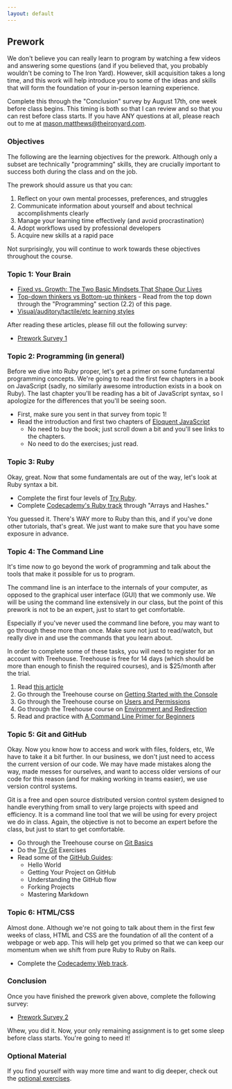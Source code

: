 ```yaml
---
layout: default
---
```


## Prework

We don't believe you can really learn to program by watching a few videos and answering some questions (and if you believed that, you probably wouldn't be coming to The Iron Yard). However, skill acquisition takes a long time, and this work will help introduce you to some of the ideas and skills that will form the foundation of your in-person learning experience.

Complete this through the "Conclusion" survey by August 17th, one week before class begins.  This timing is both so that I can review and so that you can rest before class starts.  If you have ANY questions at all, please reach out to me at mason.matthews@theironyard.com.


### Objectives

The following are the learning objectives for the prework. Although only a subset are technically "programming" skills, they are crucially important to success both during the class and on the job.

The prework should assure us that you can:

1. Reflect on your own mental processes, preferences, and struggles
1. Communicate information about yourself and about technical accomplishments clearly
1. Manage your learning time effectively (and avoid procrastination)
1. Adopt workflows used by professional developers
1. Acquire new skills at a rapid pace

Not surprisingly, you will continue to work towards these objectives throughout the course.


### Topic 1: Your Brain

* [Fixed vs. Growth: The Two Basic Mindsets That Shape Our Lives](http://www.brainpickings.org/2014/01/29/carol-dweck-mindset/)
* [Top-down thinkers vs Bottom-up thinkers](http://en.wikipedia.org/wiki/Top-down_and_bottom-up_design) - Read from the top down through the "Programming" section (2.2) of this page.
* [Visual/auditory/tactile/etc learning styles](http://www.npr.org/blogs/health/2011/08/29/139973743/think-youre-an-auditory-or-visual-learner-scientists-say-its-unlikely)

After reading these articles, please fill out the following survey:

* [Prework Survey 1](https://docs.google.com/forms/d/1XcGVu9lMPQ8ddiVormp0fv7jdQfBPPc3KGm70XQd_pQ/viewform?usp=send_form)


### Topic 2: Programming (in general)

Before we dive into Ruby proper, let's get a primer on some fundamental programming concepts.  We're going to read the first few chapters in a book on JavaScript (sadly, no similarly awesome introduction exists in a book on Ruby).  The last chapter you'll be reading has a bit of JavaScript syntax, so I apologize for the differences that you'll be seeing soon.

* First, make sure you sent in that survey from topic 1!
* Read the introduction and first two chapters of [Eloquent JavaScript](http://eloquentjavascript.net/)
  * No need to buy the book; just scroll down a bit and you'll see links to the chapters.
  * No need to do the exercises; just read.


### Topic 3: Ruby

Okay, great.  Now that some fundamentals are out of the way, let's look at Ruby syntax a bit.

* Complete the first four levels of [Try Ruby](http://tryruby.org/).
* Complete [Codecademy's Ruby track](http://www.codecademy.com/tracks/ruby) through "Arrays and Hashes."

You guessed it.  There's WAY more to Ruby than this, and if you've done other tutorials, that's great.  We just want to make sure that you have some exposure in advance.


### Topic 4: The Command Line

It's time now to go beyond the work of programming and talk about the tools that make it possible for us to program.

The command line is an interface to the internals of your computer, as opposed to the graphical user interface (GUI) that we commonly use. We will be using the command line extensively in our class, but the point of this prework is not to be an expert, just to start to get comfortable.

Especially if you've never used the command line before, you may want to go through these more than once. Make sure not just to read/watch, but really dive in and use the commands that you learn about.

In order to complete some of these tasks, you will need to register for an account with Treehouse. Treehouse is free for 14 days (which should be more than enough to finish the required courses), and is $25/month after the trial.

1. Read [this article](http://skillcrush.com/2012/12/03/command-line-2/)
1. Go through the Treehouse course on [Getting Started with the Console](http://teamtreehouse.com/library/console-foundations)
1. Go through the Treehouse course on [Users and Permissions](http://teamtreehouse.com/library/console-foundations)
1. Go through the Treehouse course on [Environment and Redirection](http://teamtreehouse.com/library/console-foundations)
1. Read and practice with [A Command Line Primer for Beginners](http://lifehacker.com/5633909/who-needs-a-mouse-learn-to-use-the-command-li...)


### Topic 5: Git and GitHub

Okay.  Now you know how to access and work with files, folders, etc,  We have to take it a bit further.  In our business, we don't just need to access the current version of our code.  We may have made mistakes along the way, made messes for ourselves, and want to access older versions of our code for this reason (and for making working in teams easier), we use version control systems.

Git is a free and open source distributed version control system designed to handle everything from small to very large projects with speed and efficiency. It is a command line tool that we will be using for every project we do in class. Again, the objective is not to become an expert before the class, but just to start to get comfortable.

* Go through the Treehouse course on [Git Basics](http://teamtreehouse.com/library/git-basics)
* Do the [Try Git](https://try.github.io/levels/1/challenges/1) Exercises
* Read some of the [GitHub Guides](https://guides.github.com/):
  * Hello World
  * Getting Your Project on GitHub
  * Understanding the GitHub flow
  * Forking Projects
  * Mastering Markdown


### Topic 6: HTML/CSS

Almost done.  Although we're not going to talk about them in the first few weeks of class, HTML and CSS are the foundation of all the content of a webpage or web app. This will help get you primed so that we can keep our momentum when we shift from pure Ruby to Ruby on Rails.

* Complete the [Codecademy Web track](http://www.codecademy.com/en/tracks/web).


### Conclusion

Once you have finished the prework given above, complete the following survey:

* [Prework Survey 2](https://docs.google.com/forms/d/10dmVWBm1PSPzjg3vJQKKbrdTh_c5G1rEWgo9nfOwCYE/viewform?usp=send_form)

Whew, you did it.  Now, your only remaining assignment is to get some sleep before class starts.  You're going to need it!


### Optional Material

If you find yourself with way more time and want to dig deeper, check out the [optional exercises](optional_exercises.html).

